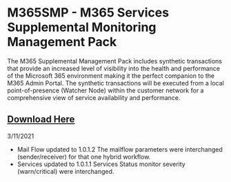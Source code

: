 # M365SMP - M365 Services Supplemental Monitoring Management Pack 
The M365 Supplemental Management Pack includes synthetic transactions that provide an increased level of visibility into the health and performance of the Microsoft 365 environment making it the perfect companion to the M365 Admin Portal. The synthetic transactions will be executed from a local point-of-presence (Watcher Node) within the customer network for a comprehensive view of service availability and performance.  

## [Download Here][Download]

[Download]: https://github.com/monitoringguys/M365SMP/releases/download/M365SMPv1/M365.Supplemental.MP-V1.zip

3/11/2021
- Mail Flow updated to 1.0.1.2
  The mailflow parameters were interchanged (sender/receiver) for that one hybrid workflow.
- Services updated to 1.0.1.1
  Services Status monitor severity (warn/critical) were interchanged.


